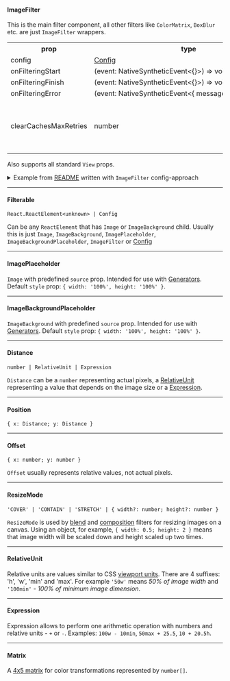 #### ImageFilter

This is the main filter component, all other filters like `ColorMatrix`, `BoxBlur` etc. are just `ImageFilter` wrappers.

<table>
  <tr>
    <th>prop</th>
    <th>type</th>
    <th>default</th>
    <th>desc</th>
  </tr>
  <tr>
    <td>config</td>
    <td><a href="https://github.com/iyegoroff/react-native-image-filter-kit/blob/master/src/typings/index.d.ts#L124">Config</a></td>
    <td>-</td>
    <td><strong>required</strong></td>
  </tr>
  <tr>
    <td>onFilteringStart</td>
    <td>(event:&nbsp;NativeSyntheticEvent<{}>)&nbsp;=>&nbsp;void</td>
    <td>-</td>
    <td></td>
  </tr>
  <tr>
    <td>onFilteringFinish</td>
    <td>(event:&nbsp;NativeSyntheticEvent<{}>)&nbsp;=>&nbsp;void</td>
    <td>-</td>
    <td></td>
  </tr>
  <tr>
    <td>onFilteringError</td>
    <td>(event:&nbsp;NativeSyntheticEvent<{&nbsp;message:&nbsp;string&nbsp;}>)&nbsp;=>&nbsp;void</td>
    <td>-</td>
    <td></td>
  </tr>
  <tr>
    <td>clearCachesMaxRetries</td>
    <td>number</td>
    <td>10</td>
    <td>Android only. Doesn't work by default - <a href="../README.md#Caveats">details</a></td>
  </tr>
</table>

Also supports all standard `View` props.

<details>
  <summary>Example from <a href="../README.md#Example">README</a> written with <code>ImageFilter</code> config-approach</summary>
  <pre>
import { Image } from 'react-native';
import { ImageFilter } from 'react-native-image-filter-kit';
&nbsp;
const result = (
  &lt;ImageFilter
    config={{
      name: 'Earlybird',
      image: {
        name: 'SoftLightBlend',
        resizeCanvasTo: 'dstImage',
        dstResizeMode: 'CONTAIN',
        dstImage: {
          name: 'Emboss',
          image: (
            &lt;Image
              style={{ width: 320, height: 320 }}
              source={require('./parrot.png')}
              resizeMode={'contain'}
            /&gt;
          )
        },
        srcAnchor: { x: 0.5, y: 1 },
        srcPosition: { x: 0.5, y: 1 },
        srcImage: {
          name: 'Invert',
          image: {
            name: 'RadialGradient',
            colors: ['rgba(0, 0, 255, 1)', '#00ff00', 'red'],
            stops: [0.25, 0.75, 1],
            center: { x: '50w', y: '100h' }
          }
        }
      }
    }}
  /&gt;
)
  </pre>
</details>

***

#### Filterable

`React.ReactElement<unknown> | Config`

Can be any `ReactElement` that has `Image` or `ImageBackground` child. Usually this is just `Image`, `ImageBackground`, `ImagePlaceholder`, `ImageBackgroundPlaceholder`, `ImageFilter` or [Config](https://github.com/iyegoroff/react-native-image-filter-kit/blob/master/src/typings/index.d.ts#L124)

***

#### ImagePlaceholder

`Image` with predefined `source` prop. Intended for use with [Generators](generators.md). Default `style` prop: `{ width: '100%', height: '100%' }`.

***

#### ImageBackgroundPlaceholder

`ImageBackground` with predefined `source` prop. Intended for use with [Generators](generators.md). Default `style` prop: `{ width: '100%', height: '100%' }`.

***

#### Distance

`number | RelativeUnit | Expression`

`Distance` can be a `number` representing actual pixels, a [RelativeUnit](#RelativeUnit) representing a value that depends on the image size or a [Expression](#Expression).

***
#### Position

`{ x: Distance; y: Distance }`

***
#### Offset

`{ x: number; y: number }`

`Offset` usually represents relative values, not actual pixels.

***
#### ResizeMode

`'COVER' | 'CONTAIN' | 'STRETCH' | { width?: number; height?: number }`

`ResizeMode` is used by [blend](blend_filters.md) and [composition](composition_filters.md) filters for resizing images on a canvas. Using an object, for example, <code>{&nbsp;width:&nbsp;0.5;&nbsp;height:&nbsp;2&nbsp;}</code> means that image width will be scaled down and height scaled up two times.

***
#### RelativeUnit
Relative units are values similar to CSS [viewport units](https://css-tricks.com/fun-viewport-units/#article-header-id-0). There are 4 suffixes: 'h', 'w', 'min' and 'max'. For example `'50w'` means <i>50% of image width</i> and `'100min'` - <i>100% of minimum image dimension</i>.

***
#### Expression
Expression allows to perform one arithmetic operation with numbers and relative units - `+` or `-`. Examples: <code>100w&nbsp;-&nbsp;10min</code>, <code>50max&nbsp;+&nbsp;25.5</code>, <code>10&nbsp;+&nbsp;20.5h</code>.

***
#### Matrix
A [4x5 matrix](https://developer.android.com/reference/android/graphics/ColorMatrix) for color transformations represented by `number[]`.